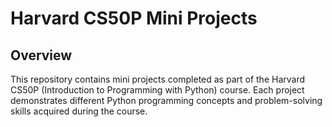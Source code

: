 # Harvard CS50P Mini Projects

## Overview

This repository contains mini projects completed as part of the Harvard CS50P (Introduction to Programming with Python) course. Each project demonstrates different Python programming concepts and problem-solving skills acquired during the course.
